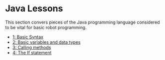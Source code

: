 # Java Lessons
This section convers pieces of the Java programming language considered to be vital for basic robot programming.

* [1: Basic Syntax](./1_syntax.md)
* [2: Basic variables and data types](./2_variables_datatypes.md)
* [3: Calling methods](./3_calling_methods.md)
* [4: The If statement](./4_if_statment.md)
